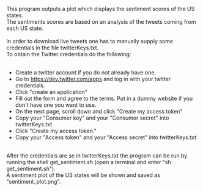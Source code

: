 This program outputs a plot which displays the sentiment scores of the US states.</br>
The sentiments scores are based on an analysis of the tweets coming from each US state.</br>
</br>
In order to download live tweets one has to manually supply some credentials in the file twitterKeys.txt.</br>
To obtain the Twitter credentials do the following:</br>
</br>
* Create a twitter account if you do not already have one.
* Go to https://dev.twitter.com/apps and log in with your twitter credentials.
* Click "create an application"
* Fill out the form and agree to the terms. Put in a dummy website if you don't have one you want to use.
* On the next page, scroll down and click "Create my access token"
* Copy your "Consumer key" and your "Consumer secret" into twitterKeys.txt
* Click "Create my access token."
* Copy your "Access token" and your "Access secret" into twitterKeys.txt
</br>
After the credentials are se in twitterKeys.txt the program can be run by running the shell get_sentiment.sh (open a terminal and enter "sh get_sentiment.sh").</br>
A sentiment plot of the US states will be shown and saved as "sentiment_plot.png".

